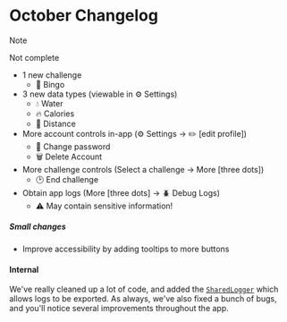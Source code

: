 # October Changelog
> [!NOTE]
> Not complete

- 1 new challenge
  - 🎲 Bingo
- 3 new data types (viewable in ⚙️ Settings)
  - 💧 Water
  - 🔥 Calories
  - 🏃 Distance
- More account controls in-app (⚙️ Settings -> ✏️ [edit profile])
  - 📨 Change password
  - 🗑️ Delete Account
- More challenge controls (Select a challenge -> More [three dots])
  - 🕑 End challenge
- Obtain app logs (More [three dots] -> 🪲 Debug Logs)
  - ⚠️ May contain sensitive information!

##### Small changes
- Improve accessibility by adding tooltips to more buttons

#### Internal

We've really cleaned up a lot of code, and added the [`SharedLogger`](/lib/utils/sharedLogger.dart) which allows logs to be exported. As always, we've also fixed a bunch of bugs, and you'll notice several improvements throughout the app.
